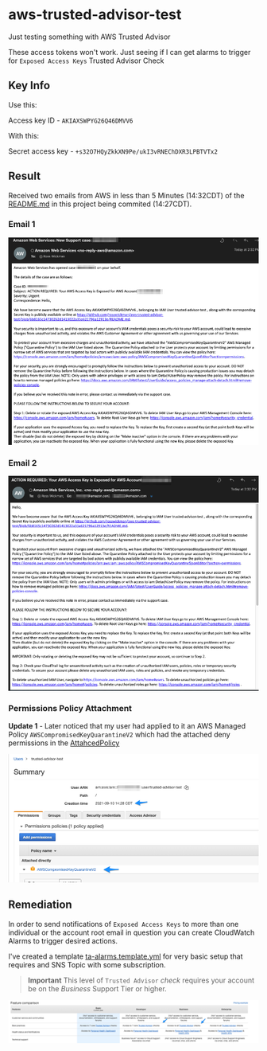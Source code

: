 # aws-trusted-advisor-test
Just testing something with AWS Trusted Advisor

These access tokens won't work.
Just seeing if I can get alarms to trigger for `Exposed Access Keys` Trusted Advisor Check

## Key Info

Use this:

Access key ID - `AKIAXSWPYG26Q46DMVV6`

With this:

Secret access key - `+s32O7HQyZkkXN9Pe/ukI3vRNEChDXR3LPBTVTx2`

## Result

Received two emails from AWS in less than 5 Minutes (14:32CDT) of the [README.md](README.md) in this project being commited (14:27CDT).

### Email 1

![email1](images/Email1.png)

### Email 2

![email2](images/Email2.png)

### Permissions Policy Attachment

**Update 1** - Later noticed that my user had applied to it an AWS Managed Policy `AWSCompromisedKeyQuarantineV2` which had the attached deny permissions in the [AttahcedPolicy](resources/AttachedPolicy.json)

![AttachedPolicy](images/AttachedPolicy.png)

## Remediation

In order to send notifications of `Exposed Access Keys` to more than one individual or the account root email in question you can create CloudWatch Alarms to trigger desired actions.

I've created a template [ta-alarms.template.yml](resource/ta-alarms.template.yml) for very basic setup that requires and SNS Topic with some subscription.

> **Important** This level of `Trusted Advisor` _check_ requires your account be on the _Business_ Support Tier or higher.

![aws_support_plans](images/AWS_Support_Plans.png)

